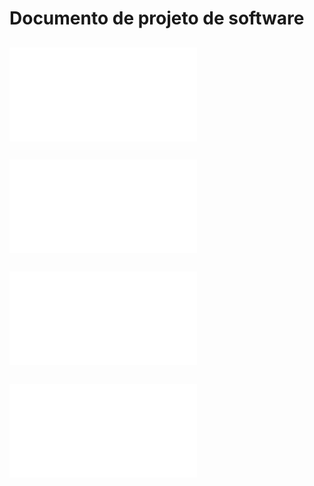 # Documento de projeto de software

## ![Projeto de arquitetura](projArq.md)

## ![Projeto de dados](projDados.md)

## ![Projeto de algoritmos](projAlg.md)

## ![Plano de codificação e testes](planoCodTestes.md)